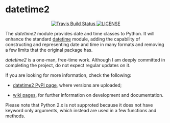 datetime2
=========

<p align="center">
    <a href="https://travis-ci.org/fricciardi/datetime2 ">
        <img src="https://travis-ci.org/fricciardi/datetime2.svg?branch=master" alt="Travis Build Status">
    </a>
    <a href="https://opensource.org/licenses/BSD-3-Clause">
        <img src="https://img.shields.io/badge/License-BSD-green.svg" alt="LICENSE">
    </a>
</p>

The *datetime2* module provides date and time classes to Python. It will enhance the 
standard [datetime](http://docs.python.org/py3k/library/datetime.html) module, 
adding the capability of constructing and representing date and time in many formats
and removing a few limits that the original package has.

*datetime2* is a one-man, free-time work. Although
I am deeply committed in completing the project, do not expect regular updates on it.

If you are looking for more information, check the following:

* [datetime2 PyPI page](http://pypi.python.org/pypi/datetime2), where versions are 
  uploaded;

* [wiki pages](https://github.com/fricciardi/datetime2/wiki), for further
  information on development and documentation.
  
Please note that Python 2.x is not supproted because it does not have keyword only arguments,
which instead are used in a few functions and methods.